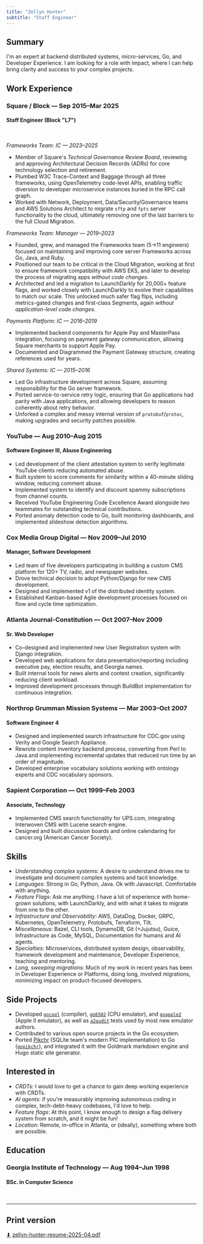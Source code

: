 ```yaml
---
title: "Zellyn Hunter"
subtitle: "Staff Engineer"
---
```


## Summary

I'm an expert at backend distributed systems, micro-services, Go, and Developer Experience. I am looking for a role with impact, where I can help bring clarity and success to your complex projects.

## Work Experience

### Square / Block — Sep 2015–Mar 2025
#### Staff Engineer (Block "L7")

<br>

_Frameworks Team: IC — 2023–2025_
- Member of Square's *Technical Governance Review Board*, reviewing and approving Architectural Decision Records (ADRs) for core technology selection and retirement.
- Plumbed W3C Trace-Context and Baggage through all three frameworks, using OpenTelemetry code-level APIs, enabling traffic diversion to developer microservice instances buried in the RPC call graph.
- Worked with Network, Deployment, Data/Security/Governance teams and AWS Solutions Architect to migrate `sftp` and `fpts` server functionality to the cloud, ultimately removing one of the last barriers to the full Cloud Migration.

_Frameworks Team: Manager — 2019–2023_
- Founded, grew, and managed the Frameworks team (5→11 engineers) focused on maintaining and improving core server Frameworks across Go, Java, and Ruby.
- Positioned our team to be critical in the Cloud Migration, working at first to ensure framework compatibility with AWS EKS, and later to develop the process of migrating apps _without code changes._
- Architected and led a migration to LaunchDarkly for 20,000+ feature flags, and worked closely with LaunchDarkly to evolve their capabilities to match our scale. This unlocked much safer flag flips, including metrics-gated changes and first-class Segments, again _without application-level code changes._

_Payments Platform: IC — 2016–2019_
- Implemented backend components for Apple Pay and MasterPass integration, focusing on payment gateway communication, allowing Square merchants to support Apple Pay.
- Documented and Diagrammed the Payment Gateway structure, creating references used for years.

_Shared Systems: IC — 2015–2016_
- Led Go infrastructure development across Square, assuming responsibility for the Go server framework.
- Ported service-to-service retry logic, ensuring that Go applications had parity with Java applications, and allowing developers to reason coherently about retry behavior.
- Unforked a complex and messy internal version of `protobuf`/`protoc`, making upgrades and security patches possible.


### YouTube — Aug 2010–Aug 2015
#### Software Engineer III, Abuse Engineering

- Led development of the client attestation system to verify legitimate YouTube clients reducing automated abuse.
- Built system to score comments for similarity within a 40-minute sliding window, reducing comment abuse.
- Implemented system to identify and discount spammy subscriptions from channel counts.
- Received YouTube Engineering Code Excellence Award alongside two teammates for outstanding technical contributions.
- Ported anomaly detection code to Go, built monitoring dashboards, and implemented slideshow detection algorithms.


### Cox Media Group Digital — Nov 2009–Jul 2010
#### Manager, Software Development

- Led team of five developers participating in building a custom CMS platform for 120+ TV, radio, and newspaper websites.
- Drove technical decision to adopt Python/Django for new CMS development.
- Designed and implemented v1 of the distributed identity system.
- Established Kanban-based Agile development processes focused on flow and cycle time optimization.

### Atlanta Journal-Constitution — Oct 2007–Nov 2009
#### Sr. Web Developer

- Co-designed and implemented new User Registration system with Django integration.
- Developed web applications for data presentation/reporting including executive pay, election results, and Georgia names.
- Built internal tools for news alerts and contest creation, significantly reducing client workload.
- Improved development processes through BuildBot implementation for continuous integration.


### Northrop Grumman Mission Systems — Mar 2003–Oct 2007
#### Software Engineer 4

- Designed and implemented search infrastructure for CDC.gov using Verity and Google Search Appliance.
- Rewrote content inventory backend process, converting from Perl to Java and implementing incremental updates that reduced run time by an order of magnitude.
- Developed enterprise vocabulary solutions working with ontology experts and CDC vocabulary sponsors.


### Sapient Corporation — Oct 1999–Feb 2003
#### Associate, Technology

- Implemented CMS search functionality for UPS.com, integrating Interwoven CMS with Lucene search engine.
- Designed and built discussion boards and online calendaring for cancer.org (American Cancer Society).

## Skills
- *Understanding complex systems*: A desire to understand drives me to investigate and document complex systems and tacit knowledge.
- *Languages*: Strong in Go, Python, Java. Ok with Javascript. Comfortable with anything.
- *Feature Flags*: Ask me anything. I have a lot of experience with home-grown solutions, with LaunchDarkly, and with
  what it takes to migrate from one to the other.
- *Infrastructure and Observability*: AWS, DataDog, Docker, GRPC, Kubernetes, OpenTelemetry, Protobufs, Terraform, Tilt.
- *Miscellaneous*: Bazel, CLI tools, DynamoDB, Git (+Jujutsu), Guice, Infrastructure as Code, MySQL, Documentation for humans and AI agents.
- *Specialties*: Microservices, distributed system design, observability, framework development and maintenance, Developer Experience, teaching and mentoring.
- *Long, sweeping migrations*: Much of my work in recent years has been in Developer Experience or Platforms, doing long, involved migrations, minimizing impact on product-focused developers.

## Side Projects

- Developed [`gocool`](http://github.com/zellyn/gocool) (compiler), [`go6502`](http://github.com/zellyn/go6502) (CPU emulator), and [`goapple2`](http://github.com/zellyn/goapple2) (Apple II emulator), as well as [`a2audit`](http://github.com/zellyn/a2audit) tests used by most new emulator authors.
- Contributed to various open source projects in the Go ecosystem.
- Ported [Pikchr](https://pikchr.org/) (SQLite team's modern PIC implementation) to Go ([`gopikchr`](https://github.com/gopikchr/gopikchr)), and integrated it with the Goldmark markdown engine and Hugo static site generator.

## Interested in
- *CRDTs*: I would love to get a chance to gain deep working experience with CRDTs.
- *AI agents*: if you're measurably improving autonomous coding in complex, tech-debt-heavy codebases, I'd love to help.
- *Feature flags*: At this point, I know enough to design a flag delivery system from scratch, and it might be fun!
- *Location*: Remote, in-office in Atlanta, or (ideally), something where both are possible.

## Education

### Georgia Institute of Technology — Aug 1994–Jun 1998
#### BSc. in Computer Science

<br>

<hr>

## Print version

<a href="/download/zellyn-hunter-resume-2025-04.pdf" download>⬇</a> [zellyn-hunter-resume-2025-04.pdf](/download/zellyn-hunter-resume-2025-04.pdf)
